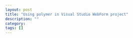 ```yaml
---
layout: post
title: "Using polymer in Visual Studio WebForm project"
description: ""
category: 
tags: []
---
```


